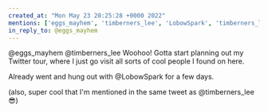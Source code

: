 ```yaml
---
created_at: "Mon May 23 20:25:28 +0000 2022"
mentions: ['eggs_mayhem', 'timberners_lee', 'LobowSpark', 'timberners_lee']
in_reply_to: @eggs_mayhem
---
```


@eggs_mayhem @timberners_lee Woohoo! Gotta start planning out my Twitter tour, where I just go visit all sorts of cool people I found on here.

Already went and hung out with @LobowSpark for a few days. 

(also, super cool that I'm mentioned in the same tweet as @timberners_lee  😎)